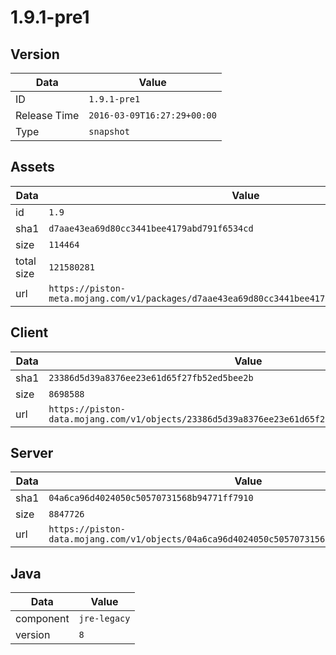 # 1.9.1-pre1

## Version

|**Data**        | **Value**                 |
|----------------|-------------------------|
| ID   | ```1.9.1-pre1```   |
| Release Time   | ```2016-03-09T16:27:29+00:00```   |
| Type   | ```snapshot```   |

## Assets

|**Data**        | **Value**                 |
|----------------|-------------------------|
| id   | ```1.9```   |
| sha1   | ```d7aae43ea69d80cc3441bee4179abd791f6534cd```   |
| size   | ```114464```   |
| total size  | ```121580281```  |
| url       | ```https://piston-meta.mojang.com/v1/packages/d7aae43ea69d80cc3441bee4179abd791f6534cd/1.9.json``` |

## Client

|**Data**        | **Value**                 |
|----------------|-------------------------|
| sha1   | ```23386d5d39a8376ee23e61d65f27fb52ed5bee2b```   |
| size   | ```8698588```   |
| url       | ```https://piston-data.mojang.com/v1/objects/23386d5d39a8376ee23e61d65f27fb52ed5bee2b/client.jar``` |

## Server

|**Data**        | **Value**                 |
|----------------|-------------------------|
| sha1   | ```04a6ca96d4024050c50570731568b94771ff7910```   |
| size   | ```8847726```   |
| url       | ```https://piston-data.mojang.com/v1/objects/04a6ca96d4024050c50570731568b94771ff7910/server.jar``` |

## Java

|**Data**        | **Value**                 |
|----------------|-------------------------|
| component   | ```jre-legacy```   |
| version   | ```8```   |